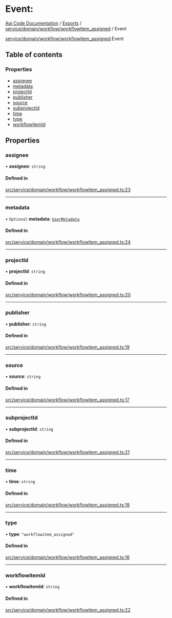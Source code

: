 # Event: 
 
[Api Code Documentation](../README.md) / [Exports](../modules.md) / [service/domain/workflow/workflowitem\_assigned](../modules/service_domain_workflow_workflowitem_assigned.md) / Event

[service/domain/workflow/workflowitem\_assigned](../modules/service_domain_workflow_workflowitem_assigned.md).Event

## Table of contents

### Properties

- [assignee](service_domain_workflow_workflowitem_assigned.Event.md#assignee)
- [metadata](service_domain_workflow_workflowitem_assigned.Event.md#metadata)
- [projectId](service_domain_workflow_workflowitem_assigned.Event.md#projectid)
- [publisher](service_domain_workflow_workflowitem_assigned.Event.md#publisher)
- [source](service_domain_workflow_workflowitem_assigned.Event.md#source)
- [subprojectId](service_domain_workflow_workflowitem_assigned.Event.md#subprojectid)
- [time](service_domain_workflow_workflowitem_assigned.Event.md#time)
- [type](service_domain_workflow_workflowitem_assigned.Event.md#type)
- [workflowitemId](service_domain_workflow_workflowitem_assigned.Event.md#workflowitemid)

## Properties

### assignee

• **assignee**: `string`

#### Defined in

[src/service/domain/workflow/workflowitem_assigned.ts:23](https://github.com/openkfw/TruBudget/blob/e3c318d/api/src/service/domain/workflow/workflowitem_assigned.ts#L23)

___

### metadata

• `Optional` **metadata**: [`UserMetadata`](../modules/service_domain_metadata.md#usermetadata)

#### Defined in

[src/service/domain/workflow/workflowitem_assigned.ts:24](https://github.com/openkfw/TruBudget/blob/e3c318d/api/src/service/domain/workflow/workflowitem_assigned.ts#L24)

___

### projectId

• **projectId**: `string`

#### Defined in

[src/service/domain/workflow/workflowitem_assigned.ts:20](https://github.com/openkfw/TruBudget/blob/e3c318d/api/src/service/domain/workflow/workflowitem_assigned.ts#L20)

___

### publisher

• **publisher**: `string`

#### Defined in

[src/service/domain/workflow/workflowitem_assigned.ts:19](https://github.com/openkfw/TruBudget/blob/e3c318d/api/src/service/domain/workflow/workflowitem_assigned.ts#L19)

___

### source

• **source**: `string`

#### Defined in

[src/service/domain/workflow/workflowitem_assigned.ts:17](https://github.com/openkfw/TruBudget/blob/e3c318d/api/src/service/domain/workflow/workflowitem_assigned.ts#L17)

___

### subprojectId

• **subprojectId**: `string`

#### Defined in

[src/service/domain/workflow/workflowitem_assigned.ts:21](https://github.com/openkfw/TruBudget/blob/e3c318d/api/src/service/domain/workflow/workflowitem_assigned.ts#L21)

___

### time

• **time**: `string`

#### Defined in

[src/service/domain/workflow/workflowitem_assigned.ts:18](https://github.com/openkfw/TruBudget/blob/e3c318d/api/src/service/domain/workflow/workflowitem_assigned.ts#L18)

___

### type

• **type**: ``"workflowitem_assigned"``

#### Defined in

[src/service/domain/workflow/workflowitem_assigned.ts:16](https://github.com/openkfw/TruBudget/blob/e3c318d/api/src/service/domain/workflow/workflowitem_assigned.ts#L16)

___

### workflowitemId

• **workflowitemId**: `string`

#### Defined in

[src/service/domain/workflow/workflowitem_assigned.ts:22](https://github.com/openkfw/TruBudget/blob/e3c318d/api/src/service/domain/workflow/workflowitem_assigned.ts#L22)
